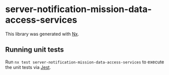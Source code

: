 # server-notification-mission-data-access-services

This library was generated with [Nx](https://nx.dev).

## Running unit tests

Run `nx test server-notification-mission-data-access-services` to execute the unit tests via [Jest](https://jestjs.io).
